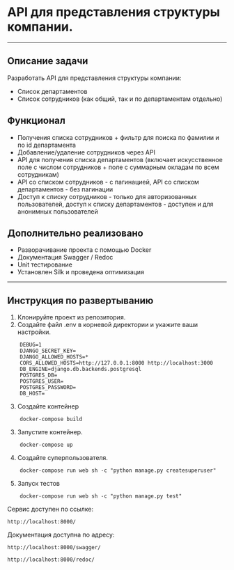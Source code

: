 # API для представления структуры компании.

___

## Описание задачи

Разработать API для представления структуры компании:

- Список департаментов
- Список сотрудников (как общий, так и по департаментам отдельно)

## Функционал

- Получения списка сотрудников + фильтр для поиска по фамилии и по id департамента
- Добавление/удаление сотрудников через API
- API для получения списка департаментов (включает искусственное поле с числом сотрудников + поле с суммарным окладам по
  всем сотрудникам)
- API со списком сотрудников - с пагинацией, API со списком департаментов - без пагинации
- Доступ к списку сотрудников - только для авторизованных пользователей, доступ к списку департаментов - доступен и для
  анонимных пользователей

## Дополнительно реализовано

- Разворачивание проекта с помощью Docker
- Документация Swagger / Redoc
- Unit тестирование
- Установлен Silk и проведена оптимизация

___

## Инструкция по развертыванию

1. Клонируйте проект из репозитория.
2. Создайте файл .env в корневой директории и укажите ваши настройки.

~~~
    DEBUG=1
    DJANGO_SECRET_KEY=
    DJANGO_ALLOWED_HOSTS=*
    CORS_ALLOWED_HOSTS=http://127.0.0.1:8000 http://localhost:3000
    DB_ENGINE=django.db.backends.postgresql
    POSTGRES_DB=
    POSTGRES_USER=
    POSTGRES_PASSWORD=
    DB_HOST=
~~~

3. Создайте контейнер

~~~
    docker-compose build
~~~

3. Запустите контейнер.

~~~
    docker-compose up
~~~

4. Создайте суперпользователя.

~~~
    docker-compose run web sh -c "python manage.py createsuperuser"
~~~

5. Запуск тестов

~~~
    docker-compose run web sh -c "python manage.py test"
~~~

Сервис доступен по ссылке:

`http://localhost:8000/`

Документация доступна по адресу:

`http://localhost:8000/swagger/`

`http://localhost:8000/redoc/`